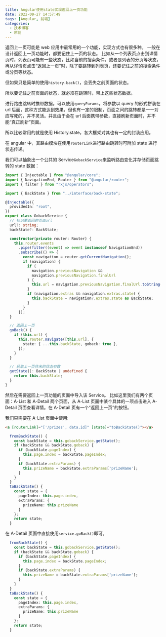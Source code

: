 ```yaml
---
title: Angular使用state实现返回上一页功能
date: 2022-09-27 14:57:49
tags: [Angular, 前端]
categories:
  - 技术博客
  - 原创
---
```


返回上一页可能是 web 应用中最常用的一个功能，实现方式也有很多种。
一般在设计返回上一页功能时，都要记住上一页的状态。
比如从一个列表页点击到详情页时，列表页可能有一些状态，比如当前的搜索条件，或者是列表的分页等状态，再从详情页点击“返回上一页”时，除了要跳转到列表页，还要记住之前的搜索条件或分页等状态。

<!--more-->

但如果只是简单的使用`history.back()`，会丢失之前页面的状态。

所以要记住之前页面的状态，就必须在跳转时，带上这些状态数据。

进行路由跳转时携带数据，可以使用`queryParams`，将参数以 query 的形式拼装在 url 后面，这种方式能达到效果，但也有一定的限制，页面之间的跳转都是一一对应写死的，并不灵活。并且由于会在 url 后面携带参数，直接刷新页面时，并不能“真正刷新”页面。

所以比较常用的就是使用 History.state，各大框架对其也有一定的封装应用。

在 angular 中，其路由模块在使用`routerLink`进行路由跳转时可附加 state 进行状态传递。

我们可以抽象出一个公共的 Service`GobackService`来监听路由变化并存储页面跳转的 state 数据：

```typescript
import { Injectable } from "@angular/core";
import { NavigationEnd, Router } from "@angular/router";
import { filter } from "rxjs/operators";

import { BackState } from "../interface/back-state";

@Injectable({
  providedIn: "root",
})
export class GobackService {
  // 标记要返回的页面url
  url?: string;
  backState?: BackState;

  constructor(private router: Router) {
    this.router.events
      .pipe(filter((event) => event instanceof NavigationEnd))
      .subscribe(() => {
        const navigation = router.getCurrentNavigation();
        if (navigation) {
          if (
            navigation.previousNavigation &&
            navigation.previousNavigation.finalUrl
          ) {
            this.url = navigation.previousNavigation.finalUrl.toString();
          }
          if (navigation.extras && navigation.extras.state) {
            this.backState = navigation?.extras.state as BackState;
          }
        }
      });
  }

  // 返回上一页
  goBack() {
    if (this.url) {
      this.router.navigate([this.url], {
        state: { ...this.backState, goback: true },
      });
    }
  }

  // 获取上一页传来的状态参数
  getState(): BackState | undefined {
    return this.backState;
  }
}
```

然后在需要返回上一页功能的页面中导入该 Service。
比如这里我们有两个页面：A-List 和 A-Detail 两个页面，从 A-List 页面中某个具体的一项点击进入 A-Detail 页面查看详情。在 A-Detail 页有一个“返回上一页”的按钮。

我们只需要在 A-List 页面中使用:

```html
<a [routerLink]="['/prizes', data.id]" [state]="toBackState()"></a>
```

```typescript
  fromBackState() {
    const backState = this.gobackService.getState();
    if (backState && backState.goback) {
      if (backState.pageIndex) {
        this.page.index = backState.pageIndex;
      }
      if (backState.extraParams) {
        this.prizeName = backState.extraParams['prizeName'];
      }
    }
  }
  toBackState() {
    const state = {
      pageIndex: this.page.index,
      extraParams: {
        prizeName: this.prizeName
      }
    };
    return state;
  }
```

在 A-Detail 页面中直接使用`service.goBack()`即可。

```typescript
  fromBackState() {
    const backState = this.gobackService.getState();
    if (backState && backState.goback) {
      if (backState.pageIndex) {
        this.page.index = backState.pageIndex;
      }
      if (backState.extraParams) {
        this.prizeName = backState.extraParams['prizeName'];
      }
    }
  }
  toBackState() {
    const state = {
      pageIndex: this.page.index,
      extraParams: {
        prizeName: this.prizeName
      }
    };
    return state;
  }
```
